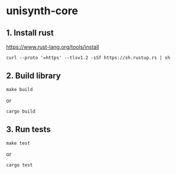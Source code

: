 # unisynth-core

## 1. Install rust

https://www.rust-lang.org/tools/install

```
curl --proto '=https' --tlsv1.2 -sSf https://sh.rustup.rs | sh
```

## 2. Build library

```
make build
```

or

```
cargo build
```

## 3. Run tests

```
make test
```

or

```
cargo test
```
